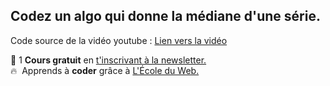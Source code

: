 ## Codez un algo qui donne la médiane d'une série.

Code source de la vidéo youtube : [Lien vers la vidéo](https://www.youtube.com/watch?v=FkgQRXcoFpc)

🚀 1 **Cours gratuit** en [t'inscrivant à la newsletter.](https://www.le-designer-du-web.com/news) <br>
🔥  &nbsp;Apprends à **coder** grâce à [L'École du Web.](https://www.ecole-du-web.net)

